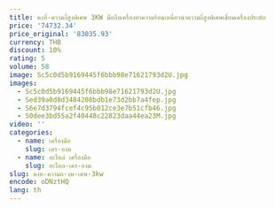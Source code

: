 ```yaml
---
title: คงที่-ความถี่สูงพิเศษ 3KW มือถือเครื่องทําความร้อนเหนี่ยวนําความถี่สูงพิเศษเชื่อมเครื่องประดับ
price: '74732.34'
price_original: '83035.93'
currency: THB
discount: 10%
rating: 5
volume: 58
image: Sc5c0d5b9169445f6bbb98e71621793d2U.jpg
images:
  - Sc5c0d5b9169445f6bbb98e71621793d2U.jpg
  - Sed39a0d8d3484208bdb1e73d2bb7a4fep.jpg
  - S6e7d3794fcef4c95b012ce3e7b51cfb46.jpg
  - S0dee3bd55a2f40448c22823daa44ea23M.jpg
video: ''
categories:
  - name: เครื่องมือ
    slug: เคร-องม
  - name: อะไหล่ เครื่องมือ
    slug: อะไหล-เคร-องม
slug: คงท-ความถ-งพ-เศษ-3kw
encode: oDNztHQ
lang: th
---
```

  